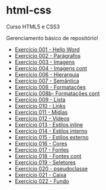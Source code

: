 # html-css
 Curso HTML5 e CSS3

Gerenciamento básico de repositório!

- <a href="https://homeromedeiros.github.io/html-css/exercicios/ex001/">Exercício 001 - Hello Word</a>
- <a href="https://homeromedeiros.github.io/html-css/exercicios/ex002/">Exercício 002 - Parágrafos</a>
- <a href="https://homeromedeiros.github.io/html-css/exercicios/ex003/">Exercício 003 - Imagens</a>
- <a href="https://homeromedeiros.github.io/html-css/exercicios/ex004/">Exercício 004 - Imagens cont</a>
- <a href="https://homeromedeiros.github.io/html-css/exercicios/ex006/">Exercício 006 - Hierarquia</a>
- <a href="https://homeromedeiros.github.io/html-css/exercicios/ex007/">Exercício 007 - Semântica</a>
- <a href="https://homeromedeiros.github.io/html-css/exercicios/ex008/">Exercício 008 - Formatações</a>
- <a href="https://homeromedeiros.github.io/html-css/exercicios/ex008b/">Exercício 008b- Formatações cont</a>
- <a href="https://homeromedeiros.github.io/html-css/exercicios/ex009/">Exercício 009 - Lista</a>
- <a href="https://homeromedeiros.github.io/html-css/exercicios/ex010/">Exercício 010 - Links</a>
- <a href="https://homeromedeiros.github.io/html-css/exercicios/ex011/">Exercício 011 - Mídias</a>
- <a href="https://homeromedeiros.github.io/html-css/exercicios/ex012/">Exercício 012 - Vídeos</a>
- <a href="https://homeromedeiros.github.io/html-css/exercicios/ex013/">Exercício 013 - Estilos inline</a>
- <a href="https://homeromedeiros.github.io/html-css/exercicios/ex014/">Exercício 014 - Estilos interno</a>
- <a href="https://homeromedeiros.github.io/html-css/exercicios/ex015/">Exercício 015 - Estilos externo</a>
- <a href="https://homeromedeiros.github.io/html-css/exercicios/ex016/">Exercício 016 - Cores</a>
- <a href="https://homeromedeiros.github.io/html-css/exercicios/ex017/">Exercício 017 - Fontes</a>
- <a href="https://homeromedeiros.github.io/html-css/exercicios/ex018/">Exercício 018 - Fontes cont</a>
- <a href="https://homeromedeiros.github.io/html-css/exercicios/ex019/">Exercício 019 - Seletores</a>
- <a href="https://homeromedeiros.github.io/html-css/exercicios/ex020/">Exercício 020 - pseudoclasse</a>
- <a href="https://homeromedeiros.github.io/html-css/exercicios/ex021/">Exercício 021 - Caixa</a>
- <a href="https://homeromedeiros.github.io/html-css/exercicios/ex022/">Exercício 022 - Fundo</a>

